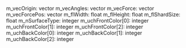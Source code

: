 m_vecOrigin: vector
m_vecAngles: vector
m_vecForce: vector
m_vecForcePos: vector
m_flWidth: float
m_flHeight: float
m_flShardSize: float
m_nSurfaceType: integer
m_uchFrontColor[0]: integer
m_uchFrontColor[1]: integer
m_uchFrontColor[2]: integer
m_uchBackColor[0]: integer
m_uchBackColor[1]: integer
m_uchBackColor[2]: integer